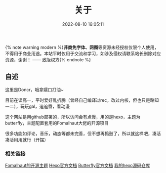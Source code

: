 ﻿---
title: 关于
date: 2022-08-10 16:05:11
---

{% note warning modern %}<b>非商免字体、网图</b>等资源未经授权仅限个人使用，不得用于商业用途。本站平时仅用于交流和学习，如涉及侵权请联系站长删除对应资源，谢谢！ —— 致版权方{% endnote %}

## 自述

这里是Doncr，哦拿嬬口打油~

目前在读高一，平时爱好乱折腾（曾经自己编译过rec，改过内核，但也只是略知一二），玩玩gal，追追番，看动漫

这个网站是用github部署的，所以访问会有点慢，用的是hexo，主题为butterfly，主题配置套用的Fomalhaut大佬的开源项目

很多功能如评论，音乐，动态等都未完善，但不想再捣鼓了，所以就这样吧，凑活凑活用用就行（开摆）

### 相关链接

[Fomalhaut的开源主题](https://github.com/fomalhaut1998/hexo-theme-Fomalhaut)
[Hexo官方文档](https://hexo.io/zh-cn/)
[Butterfly官方文档](https://butterfly.js.org/link/)
[我的hexo源码仓库](https://github.com/doncrr/doncrr.github.io)




